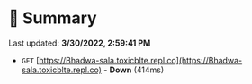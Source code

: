 # 📖 Summary
Last updated: **3/30/2022, 2:59:41 PM**

- `GET` [https://Bhadwa-sala.toxicblte.repl.co](https://Bhadwa-sala.toxicblte.repl.co) - **Down** (414ms)
